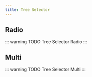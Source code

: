 ```yaml
---
title: Tree Selector
---
```


## Radio

::: warning TODO
Tree Selector Radio
:::

## Multi

::: warning TODO
Tree Selector Multi
:::
